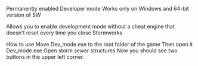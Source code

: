 Permanently enabled Developer mode
Works only on Windows and 64-bit version of SW

Allows you to enable development mode without a cheat engine
that doesn't reset every time you close Stormworks

How to use
Move Dev_mode.exe to the root folder of the game
Then open it Dev_mode.exe
Open storm sewer structures
Now you should see two buttons in the upper left corner.
